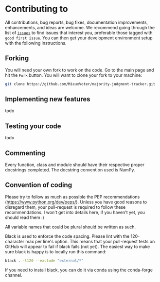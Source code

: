 # Contributing to
All contributions, bug reports, bug fixes, documentation improvements, enhancements, and ideas are welcome.
We recommend going through the list of [`issues`](https://github.com/pyomeca/bioptim/issues) to find issues that interest you, preferable those tagged with `good first issue`.
You can then get your development environment setup with the following instructions.

## Forking

You will need your own fork to work on the code.
Go to the main page and hit the `Fork` button.
You will want to clone your fork to your machine:

```bash
git clone https://github.com/MieuxVoter/majority-judgment-tracker.git
```


## Implementing new features

todo

## Testing your code

todo

## Commenting

Every function, class and module should have their respective proper docstrings completed.
The docstring convention used is NumPy.

## Convention of coding

Please try to follow as much as possible the PEP recommendations (https://www.python.org/dev/peps/). 
Unless you have good reasons to disregard them, your pull-request is required to follow these recommendations. 
I won't get into details here, if you haven't yet, you should read them :) 

All variable names that could be plural should be written as such.

Black is used to enforce the code spacing. 
Please lint with the 120-character max per line's option. 
This means that your pull-request tests on GitHub will appear to fail if black fails (not yet). 
The easiest way to make sure black is happy is to locally run this command:
```bash
black . -l120 --exclude "external/*"
```
If you need to install black, you can do it via conda using the conda-forge channel.

